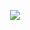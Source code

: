 <p align='center'>
<img src='https://github.com/user-attachments/assets/f930a08d-de38-4ea1-8803-0e63e7866433'>
</p>
